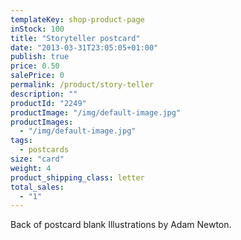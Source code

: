 ```yaml
---
templateKey: shop-product-page
inStock: 100
title: "Storyteller postcard"
date: "2013-03-31T23:05:05+01:00"
publish: true
price: 0.50
salePrice: 0
permalink: /product/story-teller
description: ""
productId: "2249"
productImage: "/img/default-image.jpg"
productImages:
  - "/img/default-image.jpg"
tags:
  - postcards
size: "card"
weight: 4
product_shipping_class: letter
total_sales:
  - "1"
---
```


Back of postcard blank Illustrations by Adam Newton.

